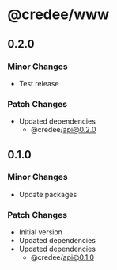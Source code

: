 # @credee/www

## 0.2.0

### Minor Changes

- Test release

### Patch Changes

- Updated dependencies
  - @credee/api@0.2.0

## 0.1.0

### Minor Changes

- Update packages

### Patch Changes

- Initial version
- Updated dependencies
- Updated dependencies
  - @credee/api@0.1.0
